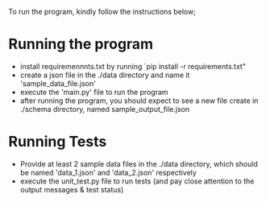 To run the program, kindly follow the instructions below;

# Running the program
- install requiremennnts.txt by running `pip install -r requirements.txt"
- create a json file in the ./data directory and name it 'sample_data_file.json'
- execute the 'main.py' file to run the program
- after running the program, you should expect to see a new file create in ./schema directory, named sample_output_file.json


# Running Tests
- Provide at least 2 sample data files in the ./data directory, which should be named 'data_1.json' and 'data_2.json' respectively
- execute the unit_test.py file to run tests (and pay close attention to the output messages & test status)

